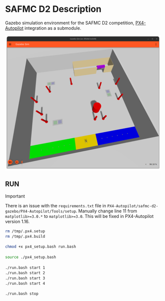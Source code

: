 # SAFMC D2 Description

Gazebo simulation environment for the SAFMC D2 competition, [PX4-Autopilot](https://github.com/PX4/PX4-Autopilot/tree/release/1.15) integration as a submodule.

![Screenshot](docs/Screenshot%20from%202025-01-28%2014-22-15.png)

## RUN

> [!IMPORTANT]  
> There is an issue with the `requirements.txt` file in `PX4-Autopilot/safmc-d2-gazebo/PX4-Autopilot/Tools/setup`.
> Manually change line 11 from `matplotlib>=3.0.*` to `matplotlib>=3.0`. This will be fixed in PX4-Autopilot version 1.16.

```sh
rm /tmp/.px4.setup
rm /tmp/.px4.build

chmod +x px4_setup.bash run.bash

source ./px4_setup.bash

./run.bash start 1
./run.bash start 2
./run.bash start 3
./run.bash start 4

./run.bash stop
```
